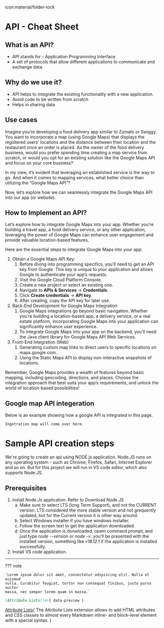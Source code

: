 icon:material/folder-lock

# API - Cheat Sheet

## What is an API?

- API stands for - Application Programming Interface
- A set of protocols that allow different applications to communicate and exchange data.

## Why do we use it?

- API helps to integrate the existing functionality with a new application.
- Avoid code to be written from scratch
- Helps in sharing data

## Use cases

Imagine you’re developing a food delivery app similar to Zomato or Swiggy. You want to incorporate a map (using Google Maps) that displays the registered users’ locations and the distance between their location and the restaurant once an order is placed. As the owner of the food delivery business, would you prefer spending time creating a map service from scratch, or would you opt for an existing solution like the Google Maps API and focus on your core business?

In my view, it’s evident that leveraging an established service is the way to go. And when it comes to mapping services, what better choice than utilizing the “Google Maps API”?

Now, let’s explore how we can seamlessly integrate the Google Maps API into our app (or website).

## How to Implement an API?

Let’s explore how to integrate Google Maps into your app. Whether you’re building a travel app, a food delivery service, or any other application, leveraging the power of Google Maps can enhance user engagement and provide valuable location-based features.

Here are the essential steps to integrate Google Maps into your app:

1. Obtain a Google Maps API Key:
   1. Before diving into programming specifics, you’ll need to get an API key from Google. This key is unique to your application and allows Google to authenticate your app’s requests.
   2. Visit the Google Cloud Platform Console.
   3. Create a new project or select an existing one.
   4. Navigate to **APIs & Services** -> **Credentials**.
   5. Click **Create credentials** -> **API key**.
   6. After creating, copy the API key for later use.
2. Back-End Development for Google Maps Integration
   1. Google Maps integrations go beyond basic navigation. Whether you’re building a location-based app, a delivery service, or a real estate platform, incorporating Google Maps into your application can significantly enhance user experience.
   2. To integrate Google Maps into your app on the backend, you’ll need the Java client library for Google Maps API Web Services.
3. Front-End Integration (Web)
   1. Generating custom map links to direct users to specific locations on maps.google.com..
   2. Using the Static Maps API to display non-interactive snapshots of locations.

Remember, Google Maps provides a wealth of features beyond basic mapping, including geocoding, directions, and places. Choose the integration approach that best suits your app’s requirements, and unlock the world of location-based possibilities!

## Google map API integeration

Below is an example showing how a google API is integrated in this page.

```
Ingetration map will come over here.
```

# Sample API creation steps

We're going to create an api using NODE.js application. Node.JS runs on any operating system - such as Chrome, Firefox, Safari, Internet Explorer and so on. But for this project we will run in VS code editor, which also supports Node.JS.

## Prerequisites

<ol><li>Install Node.Js application. Refer to Download Node.JS
<ol type="a">
    <li>Make sure to select LTS (long Term Support), and not the CURRENT version. LTS considered the more stable version and not grequently updated, but for the Current version it is other way around.</li>
    <li>Select Windows installer if you have windows installer.</li>
    <li>Follow the screen text to get the application downloaded.</li>
    <li>Once the application is donwloaded, opem command prompt, and just type <em>node --version</em> or <em>node -v</em>. you'll be presented with the installed version, something like <em>v18.12.1</em> if the application is installed successfully.</li>
</ol>
</li>
<li>Install VS code application.</li></ol>

---

??? note

    `Lorem ipsum dolor sit amet, consectetur adipiscing elit. Nulla et euismod
    nulla. Curabitur feugiat, tortor non consequat finibus, justo purus auctor
    massa, nec semper lorem quam in massa.`

```markdown
[Attribute Lists](#){ data-preview }
```

[Attribute Lists](#){ The Attribute Lists extension allows to add HTML attributes and CSS classes to almost every Markdown inline- and block-level element with a special syntax. }
